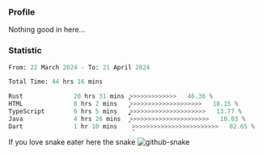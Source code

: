### Profile 

Nothing good in here...

### Statistic
<!--START_SECTION:waka-->

```python
From: 22 March 2024 - To: 21 April 2024

Total Time: 44 hrs 16 mins

Rust              20 hrs 31 mins  ͎͎͎͎͎͎͎͎͎͎͎̦>>>>>>>>>>>>>   46.36 %
HTML              8 hrs 2 mins    ͎͎͎͎̦>>>>>>>>>>>>>>>>>>>>   18.15 %
TypeScript        6 hrs 5 mins    ͎͎͎͚>>>>>>>>>>>>>>>>>>>>>   13.77 %
Java              4 hrs 26 mins   ͎͎̦>>>>>>>>>>>>>>>>>>>>>>   10.03 %
Dart              1 hr 10 mins    ̝>>>>>>>>>>>>>>>>>>>>>>>>   02.65 %
```

<!--END_SECTION:waka-->

If you love snake eater here the snake 
<picture>
  <source media="(prefers-color-scheme: dark)" srcset="https://github.com/pradana4648/pradana4648/blob/c0566a83ca6ea5f2e46bab00e717c4c82b4b5c4c/github-contribution-grid-snake-dark.svg" />
  <source media="(prefers-color-scheme: light)" srcset="https://github.com/pradana4648/pradana4648/blob/c0566a83ca6ea5f2e46bab00e717c4c82b4b5c4c/github-contribution-grid-snake.svg" />
  <img alt="github-snake" src="https://github.com/pradana4648/pradana4648/blob/c0566a83ca6ea5f2e46bab00e717c4c82b4b5c4c/github-contribution-grid-snake.svg" />
</picture>
